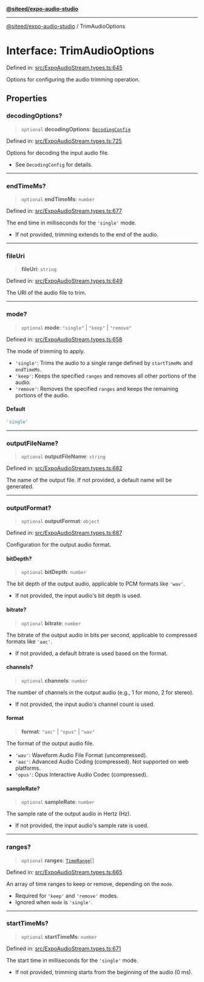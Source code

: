 [**@siteed/expo-audio-studio**](../README.md)

***

[@siteed/expo-audio-studio](../README.md) / TrimAudioOptions

# Interface: TrimAudioOptions

Defined in: [src/ExpoAudioStream.types.ts:645](https://github.com/deeeed/expo-audio-stream/blob/32f8c9ee1d65f52370798654be389de1569e851f/packages/expo-audio-studio/src/ExpoAudioStream.types.ts#L645)

Options for configuring the audio trimming operation.

## Properties

### decodingOptions?

> `optional` **decodingOptions**: [`DecodingConfig`](DecodingConfig.md)

Defined in: [src/ExpoAudioStream.types.ts:725](https://github.com/deeeed/expo-audio-stream/blob/32f8c9ee1d65f52370798654be389de1569e851f/packages/expo-audio-studio/src/ExpoAudioStream.types.ts#L725)

Options for decoding the input audio file.
- See `DecodingConfig` for details.

***

### endTimeMs?

> `optional` **endTimeMs**: `number`

Defined in: [src/ExpoAudioStream.types.ts:677](https://github.com/deeeed/expo-audio-stream/blob/32f8c9ee1d65f52370798654be389de1569e851f/packages/expo-audio-studio/src/ExpoAudioStream.types.ts#L677)

The end time in milliseconds for the `'single'` mode.
- If not provided, trimming extends to the end of the audio.

***

### fileUri

> **fileUri**: `string`

Defined in: [src/ExpoAudioStream.types.ts:649](https://github.com/deeeed/expo-audio-stream/blob/32f8c9ee1d65f52370798654be389de1569e851f/packages/expo-audio-studio/src/ExpoAudioStream.types.ts#L649)

The URI of the audio file to trim.

***

### mode?

> `optional` **mode**: `"single"` \| `"keep"` \| `"remove"`

Defined in: [src/ExpoAudioStream.types.ts:658](https://github.com/deeeed/expo-audio-stream/blob/32f8c9ee1d65f52370798654be389de1569e851f/packages/expo-audio-studio/src/ExpoAudioStream.types.ts#L658)

The mode of trimming to apply.
- `'single'`: Trims the audio to a single range defined by `startTimeMs` and `endTimeMs`.
- `'keep'`: Keeps the specified `ranges` and removes all other portions of the audio.
- `'remove'`: Removes the specified `ranges` and keeps the remaining portions of the audio.

#### Default

```ts
'single'
```

***

### outputFileName?

> `optional` **outputFileName**: `string`

Defined in: [src/ExpoAudioStream.types.ts:682](https://github.com/deeeed/expo-audio-stream/blob/32f8c9ee1d65f52370798654be389de1569e851f/packages/expo-audio-studio/src/ExpoAudioStream.types.ts#L682)

The name of the output file. If not provided, a default name will be generated.

***

### outputFormat?

> `optional` **outputFormat**: `object`

Defined in: [src/ExpoAudioStream.types.ts:687](https://github.com/deeeed/expo-audio-stream/blob/32f8c9ee1d65f52370798654be389de1569e851f/packages/expo-audio-studio/src/ExpoAudioStream.types.ts#L687)

Configuration for the output audio format.

#### bitDepth?

> `optional` **bitDepth**: `number`

The bit depth of the output audio, applicable to PCM formats like `'wav'`.
- If not provided, the input audio's bit depth is used.

#### bitrate?

> `optional` **bitrate**: `number`

The bitrate of the output audio in bits per second, applicable to compressed formats like `'aac'`.
- If not provided, a default bitrate is used based on the format.

#### channels?

> `optional` **channels**: `number`

The number of channels in the output audio (e.g., 1 for mono, 2 for stereo).
- If not provided, the input audio's channel count is used.

#### format

> **format**: `"aac"` \| `"opus"` \| `"wav"`

The format of the output audio file.
- `'wav'`: Waveform Audio File Format (uncompressed).
- `'aac'`: Advanced Audio Coding (compressed). Not supported on web platforms.
- `'opus'`: Opus Interactive Audio Codec (compressed).

#### sampleRate?

> `optional` **sampleRate**: `number`

The sample rate of the output audio in Hertz (Hz).
- If not provided, the input audio's sample rate is used.

***

### ranges?

> `optional` **ranges**: [`TimeRange`](TimeRange.md)[]

Defined in: [src/ExpoAudioStream.types.ts:665](https://github.com/deeeed/expo-audio-stream/blob/32f8c9ee1d65f52370798654be389de1569e851f/packages/expo-audio-studio/src/ExpoAudioStream.types.ts#L665)

An array of time ranges to keep or remove, depending on the `mode`.
- Required for `'keep'` and `'remove'` modes.
- Ignored when `mode` is `'single'`.

***

### startTimeMs?

> `optional` **startTimeMs**: `number`

Defined in: [src/ExpoAudioStream.types.ts:671](https://github.com/deeeed/expo-audio-stream/blob/32f8c9ee1d65f52370798654be389de1569e851f/packages/expo-audio-studio/src/ExpoAudioStream.types.ts#L671)

The start time in milliseconds for the `'single'` mode.
- If not provided, trimming starts from the beginning of the audio (0 ms).
